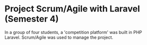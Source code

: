 # Project Scrum/Agile with Laravel (Semester 4)

In a group of four students, a 'competition platform' was built in PHP Laravel. Scrum/Agile was used to manage the project.
